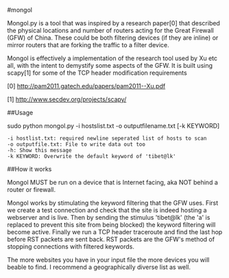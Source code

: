 #mongol

Mongol.py is a tool that was inspired by a research paper[0] that described the physical locations and number of routers
acting for the Great Firewall (GFW) of China.  These could be both filtering devices (if they are inline) or mirror routers
that are forking the traffic to a filter device. 

Mongol is effectively a implementation of the research tool used by Xu etc all, with the intent to demystify some aspects of the GFW.
It is built using scapy[1] for some of the TCP header modification requirements


[0]  http://pam2011.gatech.edu/papers/pam2011--Xu.pdf

[1]  http://www.secdev.org/projects/scapy/

##Usage

sudo python mongol.py -i hostslist.txt -o outputfilename.txt [-k KEYWORD]

	-i hostlist.txt: required newline seperated list of hosts to scan
	-o outputfile.txt: File to write data out too
	-h: Show this message
	-k KEYWORD: Overwrite the default keyword of 'tibet@lk'

##How it works

Mongol MUST be run on a device that is Internet facing, aka NOT behind a router or firewall.

Mongol works by stimulating the keyword filtering that the GFW uses.  First we create a test connection and check that the 
site is indeed hosting a webserver and is live.  Then by sending the stimulus 'tibet@lk' (the 'a' is replaced to prevent 
this site from being blocked) the keyword filtering will become active.  Finally we run a TCP header traceroute and find 
the last hop before RST packets are sent back.  RST packets are the GFW's method of stopping connections with filtered 
keywords.

The more websites you have in your input file the more devices you will beable to find.  I recommend a geographically diverse
list as well.
